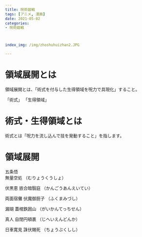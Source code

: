 ```yaml
---
title: 呪術廻戦
tags: [アニメ, 漫画]
date: 2021-05-02
categories: 
- 呪術廻戦



index_img: /img/zhoshuhuizhan2.JPG

---
```

# 領域展開とは
領域展開とは、「術式を付与した生得領域を呪力で具現化」すること。

「術式」
「生得領域」

# 術式・生得領域とは
術式とは「呪力を流し込んで技を発動すること」を指します。

# 領域展開
五条悟  
無量空処
（むりょうくうしょ）

伏黒恵
嵌合暗翳庭
（かんごうあんえいてい）

両面宿儺
伏魔御厨子
（ふくまみづし）

漏瑚
蓋棺鉄囲山
（がいかんてっちせん）

真人
自閉円頓裹
（じへいえんどんか）

日車寛見
誅伏賜死
（ちょうぶくしし）
